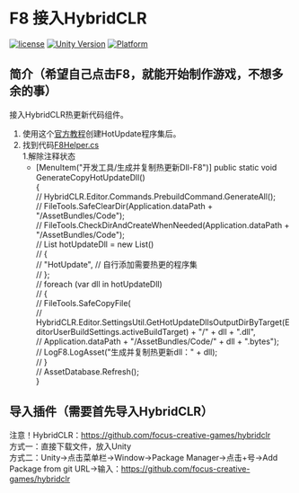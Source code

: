 # F8 接入HybridCLR

[![license](http://img.shields.io/badge/license-MIT-green.svg)](https://opensource.org/licenses/MIT) 
[![Unity Version](https://img.shields.io/badge/unity-2021.3.15f1-blue)](https://unity.com) 
[![Platform](https://img.shields.io/badge/platform-Win%20%7C%20Android%20%7C%20iOS%20%7C%20Mac%20%7C%20Linux%20%7C%20WebGL-orange)]() 

## 简介（希望自己点击F8，就能开始制作游戏，不想多余的事）
接入HybridCLR热更新代码组件。
1. 使用这个[官方教程](https://hybridclr.doc.code-philosophy.com/docs/beginner/quickstart)创建HotUpdate程序集后。  
2. 找到代码[F8Helper.cs](https://github.com/TippingGame/F8Framework/blob/main/Editor/F8Helper/F8Helper.cs)  
	1.解除注释状态
	* [MenuItem("开发工具/生成并复制热更新Dll-F8")]
	  public static void GenerateCopyHotUpdateDll()  
	  {  
	  // HybridCLR.Editor.Commands.PrebuildCommand.GenerateAll();  
	  // FileTools.SafeClearDir(Application.dataPath + "/AssetBundles/Code");  
	  // FileTools.CheckDirAndCreateWhenNeeded(Application.dataPath + "/AssetBundles/Code");  
	  // List<string> hotUpdateDll = new List<string>()  
	  // {  
	  //     "HotUpdate", // 自行添加需要热更的程序集  
	  // };  
	  // foreach (var dll in hotUpdateDll)  
	  // {  
	  //     FileTools.SafeCopyFile(  
	  //         HybridCLR.Editor.SettingsUtil.GetHotUpdateDllsOutputDirByTarget(EditorUserBuildSettings.activeBuildTarget) + "/" + dll + ".dll",  
	  //         Application.dataPath + "/AssetBundles/Code/" + dll + ".bytes");  
	  //     LogF8.LogAsset("生成并复制热更新dll：" + dll);  
	  // }  
	  // AssetDatabase.Refresh();  
	  }  

## 导入插件（需要首先导入HybridCLR）
注意！HybridCLR：https://github.com/focus-creative-games/hybridclr  
方式一：直接下载文件，放入Unity  
方式二：Unity->点击菜单栏->Window->Package Manager->点击+号->Add Package from git URL->输入：https://github.com/focus-creative-games/hybridclr  

